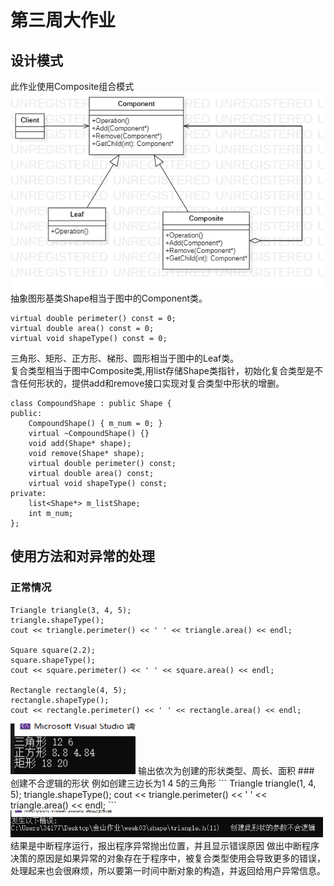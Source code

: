 # 第三周大作业  
## 设计模式  
此作业使用Composite组合模式   
<img src="image/1.png" width="500">  
抽象图形基类Shape相当于图中的Component类。   
```
virtual double perimeter() const = 0;
virtual double area() const = 0;
virtual void shapeType() const = 0;
```

三角形、矩形、正方形、梯形、圆形相当于图中的Leaf类。   
复合类型相当于图中Composite类,用list存储Shape类指针，初始化复合类型是不含任何形状的，提供add和remove接口实现对复合类型中形状的增删。   
```
class CompoundShape : public Shape {
public:
	CompoundShape() { m_num = 0; }
	virtual ~CompoundShape() {}
	void add(Shape* shape);
	void remove(Shape* shape);
	virtual double perimeter() const;
	virtual double area() const;
	virtual void shapeType() const;
private:	
	list<Shape*> m_listShape;
	int m_num;
};
```

## 使用方法和对异常的处理   
### 正常情况  
```
Triangle triangle(3, 4, 5);
triangle.shapeType();
cout << triangle.perimeter() << ' ' << triangle.area() << endl;

Square square(2.2);
square.shapeType();
cout << square.perimeter() << ' ' << square.area() << endl;

Rectangle rectangle(4, 5);
rectangle.shapeType();
cout << rectangle.perimeter() << ' ' << rectangle.area() << endl;
```
<img src="image/2.png" width="200">  
输出依次为创建的形状类型、周长、面积  
### 创建不合逻辑的形状
例如创建三边长为1 4 5的三角形  
```
Triangle triangle(1, 4, 5);
triangle.shapeType();
cout << triangle.perimeter() << ' ' << triangle.area() << endl;
```
<img src="image/3.png" width="500">  
结果是中断程序运行，报出程序异常抛出位置，并且显示错误原因  
做出中断程序决策的原因是如果异常的对象存在于程序中，被复合类型使用会导致更多的错误，处理起来也会很麻烦，所以要第一时间中断对象的构造，并返回给用户异常信息。  